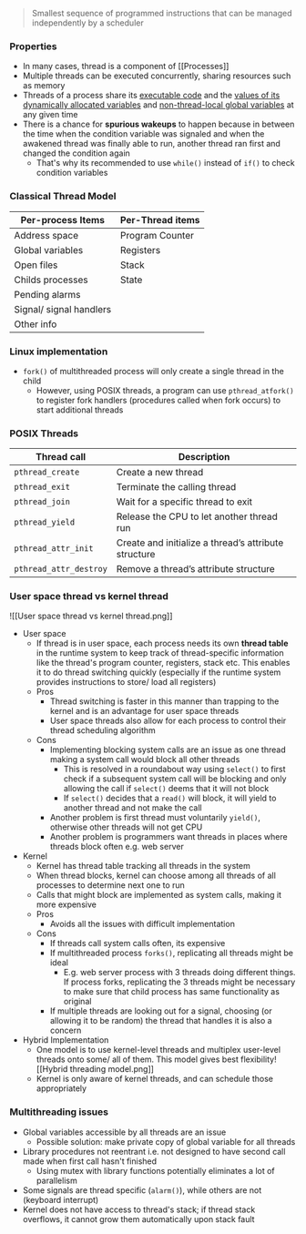 > Smallest sequence of programmed instructions that can be managed independently by a scheduler

### Properties
- In many cases, thread is a component of [[Processes]]
- Multiple threads can be executed concurrently, sharing resources such as memory
- Threads of a process share its <u>executable code</u> and the <u>values of its dynamically allocated variables</u> and <u>non-thread-local global variables</u> at any given time
- There is a chance for **spurious wakeups** to happen because in between the time when the condition variable was signaled and when the awakened thread was finally able to run, another thread ran first and changed the condition again
	- That's why its recommended to use `while()` instead of `if()` to check condition variables 

### Classical Thread Model

| Per-process Items       | Per-Thread items |
| ----------------------- | ---------------- |
| Address space           | Program Counter  |
| Global variables        | Registers        |
| Open files              | Stack            |
| Childs processes        | State            |
| Pending alarms          |                  |
| Signal/ signal handlers |                  |
| Other info              |                  |

### Linux implementation
- `fork()` of multithreaded process will only create a single thread in the child
	- However, using POSIX threads, a program can use `pthread_atfork()` to register fork handlers (procedures called when fork occurs) to start additional threads

### POSIX Threads
| **Thread call**        | **Description**                                      |
| ---------------------- | ---------------------------------------------------- |
| `pthread_create`       | Create a new thread                                  |
| `pthread_exit`         | Terminate the calling thread                         |
| `pthread_join`         | Wait for a specific thread to exit                   |
| `pthread_yield`        | Release the CPU to let another thread run            |
| `pthread_attr_init`    | Create and initialize a thread’s attribute structure |
| `pthread_attr_destroy` | Remove a thread’s attribute structure                |
### User space thread vs kernel thread 
![[User space thread vs kernel thread.png]]

- User space 
	- If thread is in user space, each process needs its own **thread table** in the runtime system to keep track of thread-specific information like the thread's program counter, registers, stack etc. This enables it to do thread switching quickly (especially if the runtime system provides instructions to store/ load all registers)
	- Pros
		- Thread switching is faster in this manner than trapping to the kernel and is an advantage for user space threads
		- User space threads also allow for each process to control their thread scheduling algorithm
	- Cons
		- Implementing blocking system calls are an issue as one thread making a system call would block all other threads
			- This is resolved in a roundabout way using `select()` to first check if a subsequent system call will be blocking and only allowing the call if `select()` deems that it will not block
			- If `select()` decides that a `read()` will block, it will yield to another thread and not make the call
		- Another problem is first thread must voluntarily `yield()`, otherwise other threads will not get CPU
		- Another problem is programmers want threads in places where threads block often e.g. web server 
- Kernel
	- Kernel has thread table tracking all threads in the system
	- When thread blocks, kernel can choose among all threads of all processes to determine next one to run
	- Calls that might block are implemented as system calls, making it more expensive
	- Pros
		- Avoids all the issues with difficult implementation
	- Cons
		- If threads call system calls often, its expensive
		- If multithreaded process `forks()`, replicating all threads might be ideal
			- E.g. web server process with 3 threads doing different things. If process forks, replicating the 3 threads might be necessary to make sure that child process has same functionality as original
		- If multiple threads are looking out for a signal, choosing (or allowing it to be random) the thread that handles it is also a concern
- Hybrid Implementation
	- One model is to use kernel-level threads and multiplex user-level threads onto some/ all of them. This model gives best flexibility![[Hybrid threading model.png]]
	- Kernel is only aware of kernel threads, and can schedule those appropriately

### Multithreading issues
- Global variables accessible by all threads are an issue
	- Possible solution: make private copy of global variable for all threads
- Library procedures not reentrant i.e. not designed to have second call made when first call hasn't finished
	- Using mutex with library functions potentially eliminates a lot of parallelism
- Some signals are thread specific (`alarm()`), while others are not (keyboard interrupt)
- Kernel does not have access to thread's stack; if thread stack overflows, it cannot grow them automatically upon stack fault